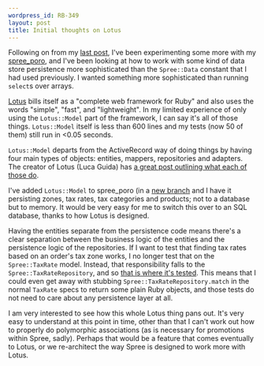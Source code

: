 ```yaml
--- 
wordpress_id: RB-349
layout: post
title: Initial thoughts on Lotus
---
```


Following on from my [last post](http://ryanbigg.com/2014/06/spree-factories-and-callbacks/), I've been experimenting some more with my [spree_poro](https://github.com/radar/spree_poro), and I've been looking at how to work with some kind of data store persistence more sophisticated than the `Spree::Data` constant that I had used previously. I wanted something more sophisticated than running `select`s over arrays.

[Lotus](http://lotusrb.org) bills itself as a "complete web framework for Ruby" and also uses the words "simple", "fast", and "lightweight". In my limited experience of only using the `Lotus::Model` part of the framework, I can say it's all of those things. `Lotus::Model` itself is less than 600 lines and my tests (now 50 of them) still run in <0.05 seconds.

`Lotus::Model` departs from the ActiveRecord way of doing things by having four main types of objects: entities, mappers, repositories and adapters. The creator of Lotus (Luca Guida) has [a great post outlining what each of those do](http://lucaguidi.com/2014/04/23/introducing-lotus-model.html).

I've added `Lotus::Model` to spree_poro (in a [new branch](https://github.com/radar/spree_poro/tree/lotus) and I have it persisting zones, tax rates, tax categories and products; not to a database but to memory. It would be very easy for me to switch this over to an SQL database, thanks to how Lotus is designed. 

Having the entities separate from the persistence code means there's a clear separation between the business logic of the entities and the persistence logic of the repositories. If I want to test that finding tax rates based on an order's tax zone works, I no longer test that on the `Spree::TaxRate` model. Instead, that responsibility falls to the `Spree::TaxRateRepository`, and so [that is where it's tested](https://github.com/radar/spree_poro/blob/fac4921d87c6a047e8b2df380137f3866cac2442/spec/spree/repositories/tax_rate_spec.rb). This means that I could even get away with stubbing `Spree::TaxRateRepository.match` in the normal `TaxRate` specs to return some plain Ruby objects, and those tests do not need to care about any persistence layer at all.

I am very interested to see how this whole Lotus thing pans out. It's very easy to understand at this point in time, other than that I can't work out how to properly do polymorphic associations (as is necessary for promotions within Spree, sadly). Perhaps that would be a feature that comes eventually to Lotus, or we re-architect the way Spree is designed to work more with Lotus.

